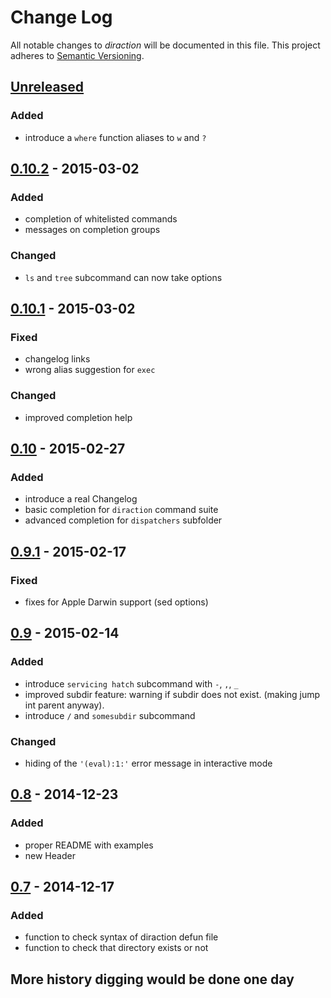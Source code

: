 # Change Log
All notable changes to *diraction* will be documented in this file.
This project adheres to [Semantic Versioning](http://semver.org/).

## [Unreleased][unreleased]
### Added
- introduce a `where` function aliases to `w` and `?`

## [0.10.2] - 2015-03-02
### Added
- completion of whitelisted commands
- messages on completion groups
### Changed
- `ls` and `tree` subcommand can now take options

## [0.10.1] - 2015-03-02
### Fixed
- changelog links
- wrong alias suggestion for `exec`
### Changed
- improved completion help

## [0.10] - 2015-02-27
### Added
- introduce a real Changelog
- basic completion for `diraction` command suite
- advanced completion for `dispatchers` subfolder


## [0.9.1] - 2015-02-17
### Fixed
- fixes for Apple Darwin support (sed options)

## [0.9] - 2015-02-14
### Added
- introduce `servicing hatch` subcommand with `-`, `,`, `_`
- improved subdir feature: warning if subdir does not exist. (making jump int parent anyway).
 -  introduce `/` and `somesubdir` subcommand
### Changed
- hiding of the `'(eval):1:'` error message in interactive mode

## [0.8] - 2014-12-23
### Added
- proper README with examples
- new Header

## [0.7] - 2014-12-17
### Added
- function to check syntax of diraction defun file
- function to check that directory exists or not

## More history digging would be done one day

[unreleased]: https://github.com/AdrieanKhisbe/diractions/compare/v0.10.2...HEAD
[0.10.2]: https://github.com/AdrieanKhisbe/diractions/compare/v0.10.1...v0.10.2
[0.10.1]: https://github.com/AdrieanKhisbe/diractions/compare/v0.10...v0.10.1
[0.10]: https://github.com/AdrieanKhisbe/diractions/compare/v0.9.1...v0.10
[0.9.1]: https://github.com/AdrieanKhisbe/diractions/compare/v0.9...v0.9.1
[0.9]: https://github.com/AdrieanKhisbe/diractions/compare/v0.8...v0.9
[0.8]: https://github.com/AdrieanKhisbe/diractions/compare/v0.7...v0.8
[0.7]: https://github.com/AdrieanKhisbe/diractions/compare/v0.6.3...v0.7
